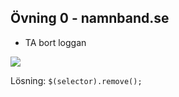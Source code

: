 ##  Övning 0 - namnband.se

- TA bort loggan

<img src="http://f.cl.ly/items/440A2f220V2N2s2N3j0R/Image%202015-06-04%20at%2011.09.48%20pm.png" style="border: 0 solid #eee; box-shadow: none; background: none;" />

Lösning: `$(selector).remove();`
